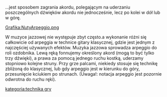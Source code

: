 ...jest sposobem zagrania akordu, polegającym na uderzaniu
poszczególnych dźwięków akordu nie jednocześnie, lecz po kolei w dół
lub w górę.

[Grafika:NutyArpeggio.png](Grafika:NutyArpeggio.png "wikilink")

W muzyce jazzowej nie występuje zbyt często.a wykonanie różni się
całkowicie od arpeggia w technice gitary klasycznej, gdzie jest jednym
z najczęściej używanych efektów. Muzyka jazzowa sprowadza arpeggio do
roli ozdobnika. Lewą ręką fonnujemy określony akord (mogą to być tylko
trzy dźwięki), a prawa za pomocą jednego ruchu kostką, uderzamy
stopniowo kolejne struny. Przy grze palcami, niekiedy stosuje się
technikę zbliżoną do klasycznej, lub gdy arpeggio jest w kierunku do
góry, przesunięcie kciukiem po strunach. (Uwaga\!: notacja arpeggio
jest pozornie odwrotna do ruchu ręki).

[kategoria:technika gry](kategoria:technika_gry "wikilink")